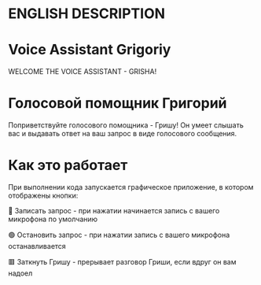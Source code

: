 # ENGLISH DESCRIPTION

# Voice Assistant Grigoriy

WELCOME THE VOICE ASSISTANT - GRISHA! 


# Голосовой помощник Григорий

Поприветствуйте голосового помощника - Гришу! Он умеет слышать вас и выдавать ответ на ваш запрос в виде голосового сообщения.

# Как это работает 

При выполнении кода запускается графическое приложение, в котором отображены кнопки:

🔴 Записать запрос - при нажатии начинается запись с вашего микрофона по умолчанию

🟢 Остановить запрос - при нажатии запись с вашего микрофона останавливается

🟥 Заткнуть Гришу - прерывает разговор Гриши, если вдруг он вам надоел

# 
